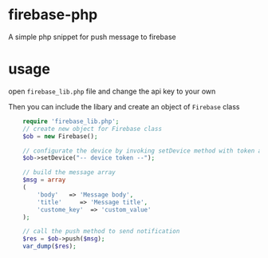# firebase-php

A simple php snippet for push message to firebase 


# usage

open `firebase_lib.php` file and change the api key to your own 

Then you can include the libary and create an object of `Firebase` class 

```php
	require 'firebase_lib.php';
	// create new object for Firebase class 
	$ob = new Firebase();

	// configurate the device by invoking setDevice method with token as argument 
	$ob->setDevice("-- device token --");

	// build the message array 
	$msg = array
	(
	    'body'   => 'Message body',
	    'title'     => 'Message title',
	    'custome_key'  => 'custom_value'
	);

	// call the push method to send notification 
	$res = $ob->push($msg);
	var_dump($res);
```
